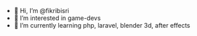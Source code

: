 - 👋 Hi, I’m @fikribisri
- 👀 I’m interested in game-devs
- 🌱 I’m currently learning php, laravel, blender 3d, after effects

<!---
fikribisri/fikribisri is a ✨ special ✨ repository because its `README.md` (this file) appears on your GitHub profile.
You can click the Preview link to take a look at your changes.
--->
